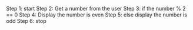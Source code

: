 Step 1: start
Step 2: Get a number from the user 
Step 3: if the number % 2 == 0
Step 4: Display the number is even 
Step 5: else display the number is odd
Step 6: stop
